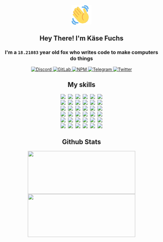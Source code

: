 <div><p align=center><img src=./resources/images/wave.gif width=64px height=64px></p><h2 align=center>Hey There! I'm Käse Fuchs</h2><h3 align=center>I'm a <code>18.21083</code> year old fox who writes code to make computers do things</h3><p align=center><a href=https://discord.com/users/507526681125322772><img alt=Discord src="https://img.shields.io/badge/Discord-5865F2?logo=discord&logoColor=white&style=flat-square#6527f01eeeb59059d8726c96916e1898"> </a><a href=https://gitlab.com/kasefuchs><img alt=GitLab src="https://img.shields.io/badge/GitLab-330F63?logo=gitlab&logoColor=white&style=flat-square#6527f01eeeb59059d8726c96916e1898"> </a><a href=https://npmjs.com/~kasefuchs><img alt=NPM src="https://img.shields.io/badge/NPM-CB3837?logo=npm&logoColor=white&style=flat-square#6527f01eeeb59059d8726c96916e1898"> </a><a href=https://t.me/kasefuchs><img alt=Telegram src="https://img.shields.io/badge/Telegram-2CA5E0?logo=telegram&logoColor=white&style=flat-square#6527f01eeeb59059d8726c96916e1898"> </a><a href=https://twitter.com/kasefuchs><img alt=Twitter src="https://img.shields.io/badge/Twitter-1DA1F2?logo=twitter&logoColor=white&style=flat-square#6527f01eeeb59059d8726c96916e1898"></a></p><h2 align=center>My skills</h2><p align=center><a href=https://aws.amazon.com/ ><picture><source srcset="https://skillicons.dev/icons?i=aws&theme=dark#6527f01eeeb59059d8726c96916e1898" media="(prefers-color-scheme: dark)"><source srcset="https://skillicons.dev/icons?i=aws&theme=light#6527f01eeeb59059d8726c96916e1898" media="(prefers-color-scheme: light), (prefers-color-scheme: no-preference)"><img src="https://skillicons.dev/icons?i=aws&theme=light#6527f01eeeb59059d8726c96916e1898"></picture></a>&nbsp;&nbsp;<a href=https://en.wikipedia.org/wiki/Bash_(Unix_shell)><picture><source srcset="https://skillicons.dev/icons?i=bash&theme=dark#6527f01eeeb59059d8726c96916e1898" media="(prefers-color-scheme: dark)"><source srcset="https://skillicons.dev/icons?i=bash&theme=light#6527f01eeeb59059d8726c96916e1898" media="(prefers-color-scheme: light), (prefers-color-scheme: no-preference)"><img src="https://skillicons.dev/icons?i=bash&theme=light#6527f01eeeb59059d8726c96916e1898"></picture></a>&nbsp;&nbsp;<a href=https://discord.com/developers/docs><picture><source srcset="https://skillicons.dev/icons?i=bots&theme=dark#6527f01eeeb59059d8726c96916e1898" media="(prefers-color-scheme: dark)"><source srcset="https://skillicons.dev/icons?i=bots&theme=light#6527f01eeeb59059d8726c96916e1898" media="(prefers-color-scheme: light), (prefers-color-scheme: no-preference)"><img src="https://skillicons.dev/icons?i=bots&theme=light#6527f01eeeb59059d8726c96916e1898"></picture></a>&nbsp;&nbsp;<a href=https://www.cloudflare.com/ ><picture><source srcset="https://skillicons.dev/icons?i=cloudflare&theme=dark#6527f01eeeb59059d8726c96916e1898" media="(prefers-color-scheme: dark)"><source srcset="https://skillicons.dev/icons?i=cloudflare&theme=light#6527f01eeeb59059d8726c96916e1898" media="(prefers-color-scheme: light), (prefers-color-scheme: no-preference)"><img src="https://skillicons.dev/icons?i=cloudflare&theme=light#6527f01eeeb59059d8726c96916e1898"></picture></a>&nbsp;&nbsp;<a href=https://en.wikipedia.org/wiki/CSS><picture><source srcset="https://skillicons.dev/icons?i=css&theme=dark#6527f01eeeb59059d8726c96916e1898" media="(prefers-color-scheme: dark)"><source srcset="https://skillicons.dev/icons?i=css&theme=light#6527f01eeeb59059d8726c96916e1898" media="(prefers-color-scheme: light), (prefers-color-scheme: no-preference)"><img src="https://skillicons.dev/icons?i=css&theme=light#6527f01eeeb59059d8726c96916e1898"></picture></a>&nbsp;&nbsp;<a href=https://www.docker.com/ ><picture><source srcset="https://skillicons.dev/icons?i=docker&theme=dark#6527f01eeeb59059d8726c96916e1898" media="(prefers-color-scheme: dark)"><source srcset="https://skillicons.dev/icons?i=docker&theme=light#6527f01eeeb59059d8726c96916e1898" media="(prefers-color-scheme: light), (prefers-color-scheme: no-preference)"><img src="https://skillicons.dev/icons?i=docker&theme=light#6527f01eeeb59059d8726c96916e1898"></picture></a><br><a href=https://www.electronjs.org/ ><picture><source srcset="https://skillicons.dev/icons?i=electron&theme=dark#6527f01eeeb59059d8726c96916e1898" media="(prefers-color-scheme: dark)"><source srcset="https://skillicons.dev/icons?i=electron&theme=light#6527f01eeeb59059d8726c96916e1898" media="(prefers-color-scheme: light), (prefers-color-scheme: no-preference)"><img src="https://skillicons.dev/icons?i=electron&theme=light#6527f01eeeb59059d8726c96916e1898"></picture></a>&nbsp;&nbsp;<a href=https://expressjs.com/ ><picture><source srcset="https://skillicons.dev/icons?i=express&theme=dark#6527f01eeeb59059d8726c96916e1898" media="(prefers-color-scheme: dark)"><source srcset="https://skillicons.dev/icons?i=express&theme=light#6527f01eeeb59059d8726c96916e1898" media="(prefers-color-scheme: light), (prefers-color-scheme: no-preference)"><img src="https://skillicons.dev/icons?i=express&theme=light#6527f01eeeb59059d8726c96916e1898"></picture></a>&nbsp;&nbsp;<a href=https://www.figma.com/ ><picture><source srcset="https://skillicons.dev/icons?i=figma&theme=dark#6527f01eeeb59059d8726c96916e1898" media="(prefers-color-scheme: dark)"><source srcset="https://skillicons.dev/icons?i=figma&theme=light#6527f01eeeb59059d8726c96916e1898" media="(prefers-color-scheme: light), (prefers-color-scheme: no-preference)"><img src="https://skillicons.dev/icons?i=figma&theme=light#6527f01eeeb59059d8726c96916e1898"></picture></a>&nbsp;&nbsp;<a href=https://firebase.google.com/ ><picture><source srcset="https://skillicons.dev/icons?i=firebase&theme=dark#6527f01eeeb59059d8726c96916e1898" media="(prefers-color-scheme: dark)"><source srcset="https://skillicons.dev/icons?i=firebase&theme=light#6527f01eeeb59059d8726c96916e1898" media="(prefers-color-scheme: light), (prefers-color-scheme: no-preference)"><img src="https://skillicons.dev/icons?i=firebase&theme=light#6527f01eeeb59059d8726c96916e1898"></picture></a>&nbsp;&nbsp;<a href=https://flask.palletsprojects.com/ ><picture><source srcset="https://skillicons.dev/icons?i=flask&theme=dark#6527f01eeeb59059d8726c96916e1898" media="(prefers-color-scheme: dark)"><source srcset="https://skillicons.dev/icons?i=flask&theme=light#6527f01eeeb59059d8726c96916e1898" media="(prefers-color-scheme: light), (prefers-color-scheme: no-preference)"><img src="https://skillicons.dev/icons?i=flask&theme=light#6527f01eeeb59059d8726c96916e1898"></picture></a>&nbsp;&nbsp;<a href=https://cloud.google.com/ ><picture><source srcset="https://skillicons.dev/icons?i=gcp&theme=dark#6527f01eeeb59059d8726c96916e1898" media="(prefers-color-scheme: dark)"><source srcset="https://skillicons.dev/icons?i=gcp&theme=light#6527f01eeeb59059d8726c96916e1898" media="(prefers-color-scheme: light), (prefers-color-scheme: no-preference)"><img src="https://skillicons.dev/icons?i=gcp&theme=light#6527f01eeeb59059d8726c96916e1898"></picture></a><br><a href=https://git-scm.com/ ><picture><source srcset="https://skillicons.dev/icons?i=git&theme=dark#6527f01eeeb59059d8726c96916e1898" media="(prefers-color-scheme: dark)"><source srcset="https://skillicons.dev/icons?i=git&theme=light#6527f01eeeb59059d8726c96916e1898" media="(prefers-color-scheme: light), (prefers-color-scheme: no-preference)"><img src="https://skillicons.dev/icons?i=git&theme=light#6527f01eeeb59059d8726c96916e1898"></picture></a>&nbsp;&nbsp;<a href=https://github.com/ ><picture><source srcset="https://skillicons.dev/icons?i=github&theme=dark#6527f01eeeb59059d8726c96916e1898" media="(prefers-color-scheme: dark)"><source srcset="https://skillicons.dev/icons?i=github&theme=light#6527f01eeeb59059d8726c96916e1898" media="(prefers-color-scheme: light), (prefers-color-scheme: no-preference)"><img src="https://skillicons.dev/icons?i=github&theme=light#6527f01eeeb59059d8726c96916e1898"></picture></a>&nbsp;&nbsp;<a href=https://gitlab.com/ ><picture><source srcset="https://skillicons.dev/icons?i=gitlab&theme=dark#6527f01eeeb59059d8726c96916e1898" media="(prefers-color-scheme: dark)"><source srcset="https://skillicons.dev/icons?i=gitlab&theme=light#6527f01eeeb59059d8726c96916e1898" media="(prefers-color-scheme: light), (prefers-color-scheme: no-preference)"><img src="https://skillicons.dev/icons?i=gitlab&theme=light#6527f01eeeb59059d8726c96916e1898"></picture></a>&nbsp;&nbsp;<a href=https://www.heroku.com/ ><picture><source srcset="https://skillicons.dev/icons?i=heroku&theme=dark#6527f01eeeb59059d8726c96916e1898" media="(prefers-color-scheme: dark)"><source srcset="https://skillicons.dev/icons?i=heroku&theme=light#6527f01eeeb59059d8726c96916e1898" media="(prefers-color-scheme: light), (prefers-color-scheme: no-preference)"><img src="https://skillicons.dev/icons?i=heroku&theme=light#6527f01eeeb59059d8726c96916e1898"></picture></a>&nbsp;&nbsp;<a href=https://en.wikipedia.org/wiki/HTML><picture><source srcset="https://skillicons.dev/icons?i=html&theme=dark#6527f01eeeb59059d8726c96916e1898" media="(prefers-color-scheme: dark)"><source srcset="https://skillicons.dev/icons?i=html&theme=light#6527f01eeeb59059d8726c96916e1898" media="(prefers-color-scheme: light), (prefers-color-scheme: no-preference)"><img src="https://skillicons.dev/icons?i=html&theme=light#6527f01eeeb59059d8726c96916e1898"></picture></a>&nbsp;&nbsp;<a href=https://en.wikipedia.org/wiki/JavaScript><picture><source srcset="https://skillicons.dev/icons?i=js&theme=dark#6527f01eeeb59059d8726c96916e1898" media="(prefers-color-scheme: dark)"><source srcset="https://skillicons.dev/icons?i=js&theme=light#6527f01eeeb59059d8726c96916e1898" media="(prefers-color-scheme: light), (prefers-color-scheme: no-preference)"><img src="https://skillicons.dev/icons?i=js&theme=light#6527f01eeeb59059d8726c96916e1898"></picture></a><br><a href=https://en.wikipedia.org/wiki/Linux><picture><source srcset="https://skillicons.dev/icons?i=linux&theme=dark#6527f01eeeb59059d8726c96916e1898" media="(prefers-color-scheme: dark)"><source srcset="https://skillicons.dev/icons?i=linux&theme=light#6527f01eeeb59059d8726c96916e1898" media="(prefers-color-scheme: light), (prefers-color-scheme: no-preference)"><img src="https://skillicons.dev/icons?i=linux&theme=light#6527f01eeeb59059d8726c96916e1898"></picture></a>&nbsp;&nbsp;<a href=https://mui.com/ ><picture><source srcset="https://skillicons.dev/icons?i=materialui&theme=dark#6527f01eeeb59059d8726c96916e1898" media="(prefers-color-scheme: dark)"><source srcset="https://skillicons.dev/icons?i=materialui&theme=light#6527f01eeeb59059d8726c96916e1898" media="(prefers-color-scheme: light), (prefers-color-scheme: no-preference)"><img src="https://skillicons.dev/icons?i=materialui&theme=light#6527f01eeeb59059d8726c96916e1898"></picture></a>&nbsp;&nbsp;<a href=https://en.wikipedia.org/wiki/Markdown><picture><source srcset="https://skillicons.dev/icons?i=md&theme=dark#6527f01eeeb59059d8726c96916e1898" media="(prefers-color-scheme: dark)"><source srcset="https://skillicons.dev/icons?i=md&theme=light#6527f01eeeb59059d8726c96916e1898" media="(prefers-color-scheme: light), (prefers-color-scheme: no-preference)"><img src="https://skillicons.dev/icons?i=md&theme=light#6527f01eeeb59059d8726c96916e1898"></picture></a>&nbsp;&nbsp;<a href=https://www.mongodb.com/ ><picture><source srcset="https://skillicons.dev/icons?i=mongodb&theme=dark#6527f01eeeb59059d8726c96916e1898" media="(prefers-color-scheme: dark)"><source srcset="https://skillicons.dev/icons?i=mongodb&theme=light#6527f01eeeb59059d8726c96916e1898" media="(prefers-color-scheme: light), (prefers-color-scheme: no-preference)"><img src="https://skillicons.dev/icons?i=mongodb&theme=light#6527f01eeeb59059d8726c96916e1898"></picture></a>&nbsp;&nbsp;<a href=https://www.mysql.com/ ><picture><source srcset="https://skillicons.dev/icons?i=mysql&theme=dark#6527f01eeeb59059d8726c96916e1898" media="(prefers-color-scheme: dark)"><source srcset="https://skillicons.dev/icons?i=mysql&theme=light#6527f01eeeb59059d8726c96916e1898" media="(prefers-color-scheme: light), (prefers-color-scheme: no-preference)"><img src="https://skillicons.dev/icons?i=mysql&theme=light#6527f01eeeb59059d8726c96916e1898"></picture></a>&nbsp;&nbsp;<a href=https://nextjs.org/ ><picture><source srcset="https://skillicons.dev/icons?i=nextjs&theme=dark#6527f01eeeb59059d8726c96916e1898" media="(prefers-color-scheme: dark)"><source srcset="https://skillicons.dev/icons?i=nextjs&theme=light#6527f01eeeb59059d8726c96916e1898" media="(prefers-color-scheme: light), (prefers-color-scheme: no-preference)"><img src="https://skillicons.dev/icons?i=nextjs&theme=light#6527f01eeeb59059d8726c96916e1898"></picture></a><br><a href=https://nodejs.org/en/ ><picture><source srcset="https://skillicons.dev/icons?i=nodejs&theme=dark#6527f01eeeb59059d8726c96916e1898" media="(prefers-color-scheme: dark)"><source srcset="https://skillicons.dev/icons?i=nodejs&theme=light#6527f01eeeb59059d8726c96916e1898" media="(prefers-color-scheme: light), (prefers-color-scheme: no-preference)"><img src="https://skillicons.dev/icons?i=nodejs&theme=light#6527f01eeeb59059d8726c96916e1898"></picture></a>&nbsp;&nbsp;<a href=https://www.postgresql.org/ ><picture><source srcset="https://skillicons.dev/icons?i=postgres&theme=dark#6527f01eeeb59059d8726c96916e1898" media="(prefers-color-scheme: dark)"><source srcset="https://skillicons.dev/icons?i=postgres&theme=light#6527f01eeeb59059d8726c96916e1898" media="(prefers-color-scheme: light), (prefers-color-scheme: no-preference)"><img src="https://skillicons.dev/icons?i=postgres&theme=light#6527f01eeeb59059d8726c96916e1898"></picture></a>&nbsp;&nbsp;<a href=https://learn.microsoft.com/en-us/powershell/ ><picture><source srcset="https://skillicons.dev/icons?i=powershell&theme=dark#6527f01eeeb59059d8726c96916e1898" media="(prefers-color-scheme: dark)"><source srcset="https://skillicons.dev/icons?i=powershell&theme=light#6527f01eeeb59059d8726c96916e1898" media="(prefers-color-scheme: light), (prefers-color-scheme: no-preference)"><img src="https://skillicons.dev/icons?i=powershell&theme=light#6527f01eeeb59059d8726c96916e1898"></picture></a>&nbsp;&nbsp;<a href=https://www.python.org/ ><picture><source srcset="https://skillicons.dev/icons?i=py&theme=dark#6527f01eeeb59059d8726c96916e1898" media="(prefers-color-scheme: dark)"><source srcset="https://skillicons.dev/icons?i=py&theme=light#6527f01eeeb59059d8726c96916e1898" media="(prefers-color-scheme: light), (prefers-color-scheme: no-preference)"><img src="https://skillicons.dev/icons?i=py&theme=light#6527f01eeeb59059d8726c96916e1898"></picture></a>&nbsp;&nbsp;<a href=https://www.raspberrypi.org/ ><picture><source srcset="https://skillicons.dev/icons?i=raspberrypi&theme=dark#6527f01eeeb59059d8726c96916e1898" media="(prefers-color-scheme: dark)"><source srcset="https://skillicons.dev/icons?i=raspberrypi&theme=light#6527f01eeeb59059d8726c96916e1898" media="(prefers-color-scheme: light), (prefers-color-scheme: no-preference)"><img src="https://skillicons.dev/icons?i=raspberrypi&theme=light#6527f01eeeb59059d8726c96916e1898"></picture></a>&nbsp;&nbsp;<a href=https://reactjs.org/ ><picture><source srcset="https://skillicons.dev/icons?i=react&theme=dark#6527f01eeeb59059d8726c96916e1898" media="(prefers-color-scheme: dark)"><source srcset="https://skillicons.dev/icons?i=react&theme=light#6527f01eeeb59059d8726c96916e1898" media="(prefers-color-scheme: light), (prefers-color-scheme: no-preference)"><img src="https://skillicons.dev/icons?i=react&theme=light#6527f01eeeb59059d8726c96916e1898"></picture></a><br><a href=https://redux.js.org/ ><picture><source srcset="https://skillicons.dev/icons?i=redux&theme=dark#6527f01eeeb59059d8726c96916e1898" media="(prefers-color-scheme: dark)"><source srcset="https://skillicons.dev/icons?i=redux&theme=light#6527f01eeeb59059d8726c96916e1898" media="(prefers-color-scheme: light), (prefers-color-scheme: no-preference)"><img src="https://skillicons.dev/icons?i=redux&theme=light#6527f01eeeb59059d8726c96916e1898"></picture></a>&nbsp;&nbsp;<a href=https://en.wikipedia.org/wiki/Regular_expression><picture><source srcset="https://skillicons.dev/icons?i=regex&theme=dark#6527f01eeeb59059d8726c96916e1898" media="(prefers-color-scheme: dark)"><source srcset="https://skillicons.dev/icons?i=regex&theme=light#6527f01eeeb59059d8726c96916e1898" media="(prefers-color-scheme: light), (prefers-color-scheme: no-preference)"><img src="https://skillicons.dev/icons?i=regex&theme=light#6527f01eeeb59059d8726c96916e1898"></picture></a>&nbsp;&nbsp;<a href=https://en.wikipedia.org/wiki/Sass_(stylesheet_language)><picture><source srcset="https://skillicons.dev/icons?i=sass&theme=dark#6527f01eeeb59059d8726c96916e1898" media="(prefers-color-scheme: dark)"><source srcset="https://skillicons.dev/icons?i=sass&theme=light#6527f01eeeb59059d8726c96916e1898" media="(prefers-color-scheme: light), (prefers-color-scheme: no-preference)"><img src="https://skillicons.dev/icons?i=sass&theme=light#6527f01eeeb59059d8726c96916e1898"></picture></a>&nbsp;&nbsp;<a href=https://www.typescriptlang.org/ ><picture><source srcset="https://skillicons.dev/icons?i=ts&theme=dark#6527f01eeeb59059d8726c96916e1898" media="(prefers-color-scheme: dark)"><source srcset="https://skillicons.dev/icons?i=ts&theme=light#6527f01eeeb59059d8726c96916e1898" media="(prefers-color-scheme: light), (prefers-color-scheme: no-preference)"><img src="https://skillicons.dev/icons?i=ts&theme=light#6527f01eeeb59059d8726c96916e1898"></picture></a>&nbsp;&nbsp;<a href=https://unity.com/ ><picture><source srcset="https://skillicons.dev/icons?i=unity&theme=dark#6527f01eeeb59059d8726c96916e1898" media="(prefers-color-scheme: dark)"><source srcset="https://skillicons.dev/icons?i=unity&theme=light#6527f01eeeb59059d8726c96916e1898" media="(prefers-color-scheme: light), (prefers-color-scheme: no-preference)"><img src="https://skillicons.dev/icons?i=unity&theme=light#6527f01eeeb59059d8726c96916e1898"></picture></a>&nbsp;&nbsp;<a href=https://workers.cloudflare.com/ ><picture><source srcset="https://skillicons.dev/icons?i=workers&theme=dark#6527f01eeeb59059d8726c96916e1898" media="(prefers-color-scheme: dark)"><source srcset="https://skillicons.dev/icons?i=workers&theme=light#6527f01eeeb59059d8726c96916e1898" media="(prefers-color-scheme: light), (prefers-color-scheme: no-preference)"><img src="https://skillicons.dev/icons?i=workers&theme=light#6527f01eeeb59059d8726c96916e1898"></picture></a><br></p><h2 align=center>Github Stats</h2><p align=center><picture><source srcset="https://github-readme-stats-kasefuchs.vercel.app/api/?count_private=true&hide_border=true&hide_rank=true&line_height=20&hide_title=true&username=Kasefuchs&theme=dark#6527f01eeeb59059d8726c96916e1898" media="(prefers-color-scheme: dark)"><source srcset="https://github-readme-stats-kasefuchs.vercel.app/api/?count_private=true&hide_border=true&hide_rank=true&line_height=20&hide_title=true&username=Kasefuchs&theme=light#6527f01eeeb59059d8726c96916e1898" media="(prefers-color-scheme: light), (prefers-color-scheme: no-preference)"><img align=middle width=350 height=140 src="https://github-readme-stats-kasefuchs.vercel.app/api/?count_private=true&hide_border=true&hide_rank=true&line_height=20&hide_title=true&username=Kasefuchs&theme=light#6527f01eeeb59059d8726c96916e1898"></picture><picture><source srcset="https://github-readme-stats-kasefuchs.vercel.app/api/top-langs/?count_private=true&hide_border=true&layout=compact&username=Kasefuchs&theme=dark#6527f01eeeb59059d8726c96916e1898" media="(prefers-color-scheme: dark)"><source srcset="https://github-readme-stats-kasefuchs.vercel.app/api/top-langs/?count_private=true&hide_border=true&layout=compact&username=Kasefuchs&theme=light#6527f01eeeb59059d8726c96916e1898" media="(prefers-color-scheme: light), (prefers-color-scheme: no-preference)"><img align=middle width=350 height=140 src="https://github-readme-stats-kasefuchs.vercel.app/api/top-langs/?count_private=true&hide_border=true&layout=compact&username=Kasefuchs&theme=light#6527f01eeeb59059d8726c96916e1898"></picture></p><img src="https://hit.yhype.me/github/profile?user_id=64592097#6527f01eeeb59059d8726c96916e1898" alt=""></div>